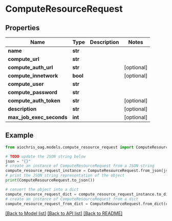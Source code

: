 # ComputeResourceRequest


## Properties

Name | Type | Description | Notes
------------ | ------------- | ------------- | -------------
**name** | **str** |  | 
**compute_url** | **str** |  | 
**compute_auth_url** | **str** |  | [optional] 
**compute_innetwork** | **bool** |  | [optional] 
**compute_user** | **str** |  | 
**compute_password** | **str** |  | 
**compute_auth_token** | **str** |  | [optional] 
**description** | **str** |  | [optional] 
**max_job_exec_seconds** | **int** |  | [optional] 

## Example

```python
from aiochris_oag.models.compute_resource_request import ComputeResourceRequest

# TODO update the JSON string below
json = "{}"
# create an instance of ComputeResourceRequest from a JSON string
compute_resource_request_instance = ComputeResourceRequest.from_json(json)
# print the JSON string representation of the object
print(ComputeResourceRequest.to_json())

# convert the object into a dict
compute_resource_request_dict = compute_resource_request_instance.to_dict()
# create an instance of ComputeResourceRequest from a dict
compute_resource_request_from_dict = ComputeResourceRequest.from_dict(compute_resource_request_dict)
```
[[Back to Model list]](../README.md#documentation-for-models) [[Back to API list]](../README.md#documentation-for-api-endpoints) [[Back to README]](../README.md)


